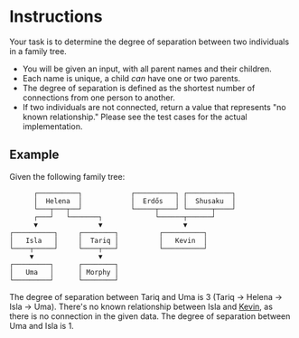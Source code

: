 # Instructions

Your task is to determine the degree of separation between two individuals in a family tree.

- You will be given an input, with all parent names and their children.
- Each name is unique, a child _can_ have one or two parents.
- The degree of separation is defined as the shortest number of connections from one person to another.
- If two individuals are not connected, return a value that represents "no known relationship."
  Please see the test cases for the actual implementation.

## Example

Given the following family tree:

```text
      ┌──────────┐            ┌──────────┐ ┌───────────┐
      │  Helena  │            │  Erdős   │ │  Shusaku  │
      └───┬───┬──┘            └─────┬────┘ └──────┬────┘
      ┌───┘   └───────┐             └──────┬──────┘
      ▼               ▼                    ▼
┌──────────┐     ┌────────┐          ┌──────────┐
│   Isla   │     │  Tariq │          │   Kevin  │
└────┬─────┘     └────┬───┘          └──────────┘
     ▼                ▼
┌─────────┐      ┌────────┐
│   Uma   │      │ Morphy │
└─────────┘      └────────┘
```

The degree of separation between Tariq and Uma is 3 (Tariq → Helena → Isla → Uma).
There's no known relationship between Isla and [Kevin][six-bacons], as there is no connection in the given data.
The degree of separation between Uma and Isla is 1.

[six-bacons]: https://en.m.wikipedia.org/wiki/Six_Degrees_of_Kevin_Bacon

